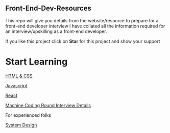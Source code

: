 ## Front-End-Dev-Resources
This repo will give you details from the website/resource to prepare for a front-end developer interview 
I have collated all the information required for an interview/upskilling as a front-end developer.

If you like this project click on **Star** for this project and show your support

# Start Learning

[HTML & CSS](https://github.com/letsbecometechie/Front-End-Dev-Resources/tree/main/HTML_CSS)

[Javascript](https://github.com/letsbecometechie/Front-End-Dev-Resources/blob/main/JavaScript/README.md)

[React](https://github.com/letsbecometechie/Front-End-Dev-Resources/tree/main/React)

[Machine Coding Round Interview Details](https://github.com/letsbecometechie/Front-End-Dev-Resources/tree/main/MachineCodingRound)

For experienced folks

[System Design](https://github.com/letsbecometechie/Front-End-Dev-Resources/tree/main/SystemDesign)
